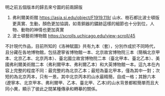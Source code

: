 明之前五個版本的歸去來兮圖的前兩歸版
1. 弗利爾美術館
https://asia.si.edu/object/F1919.119/
山水、樹石都比波士頓版更真實、生動，顏色更加協調，如青銅器的鏽跡這樣的細節也十分到位，人物、動物的神情也更加真實
2. 波士頓藝術博物館
https://scrolls.uchicago.edu/view-scroll/45

不計現代作品，目前所知的《洛神賦圖》共有九本（套），分別作成於不同時代，且分藏在各地博物館，包括遼寧省博物館一本、北京故宮博物院三本（簡稱北京甲本、北京乙本、北京丙本）、臺北國立故宮博物院二本（臺北甲本、臺北乙本）、美國弗利爾美術館二本（弗利爾甲本、弗利爾乙本）和大英博物館一本。這九本在內容上完整的程度不同：最完整的為北京乙本；最短為臺北甲本，僅為其中一對；次短的為北京丙本，只有一景。其中北京丙本的山水最精簡，自成一格；其餘六本(遼寧本、北京甲本、弗利爾甲、乙本、臺北甲、乙本)的山水背景都較簡單而且大同小異，顯示了彼此之間某種傳承和轉摹的關係。

